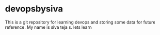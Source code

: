 # devopsbysiva

This is a git repository for learning devops and storing some data for future reference.
My name is siva teja s.
lets learn


